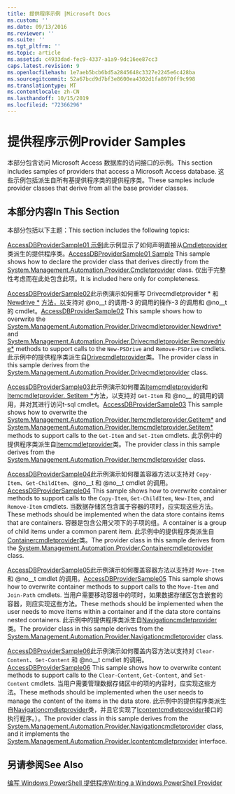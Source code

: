 ```yaml
---
title: 提供程序示例 |Microsoft Docs
ms.custom: ''
ms.date: 09/13/2016
ms.reviewer: ''
ms.suite: ''
ms.tgt_pltfrm: ''
ms.topic: article
ms.assetid: c4933dad-fec9-4337-a1a9-9dc16ee87cc3
caps.latest.revision: 9
ms.openlocfilehash: 1e7aeb5bcb6bd5a2845648c3327e2245e6c428ba
ms.sourcegitcommit: 52a67bcd9d7bf3e8600ea4302d1fa8970ff9c998
ms.translationtype: MT
ms.contentlocale: zh-CN
ms.lasthandoff: 10/15/2019
ms.locfileid: "72366296"
---
```

# <a name="provider-samples"></a><span data-ttu-id="2b804-102">提供程序示例</span><span class="sxs-lookup"><span data-stu-id="2b804-102">Provider Samples</span></span>

<span data-ttu-id="2b804-103">本部分包含访问 Microsoft Access 数据库的访问接口的示例。</span><span class="sxs-lookup"><span data-stu-id="2b804-103">This section includes samples of providers that access a Microsoft Access database.</span></span> <span data-ttu-id="2b804-104">这些示例包括派生自所有基提供程序类的提供程序类。</span><span class="sxs-lookup"><span data-stu-id="2b804-104">These samples include provider classes that derive from all the base provider classes.</span></span>

## <a name="in-this-section"></a><span data-ttu-id="2b804-105">本部分内容</span><span class="sxs-lookup"><span data-stu-id="2b804-105">In This Section</span></span>

<span data-ttu-id="2b804-106">本部分包括以下主题：</span><span class="sxs-lookup"><span data-stu-id="2b804-106">This section includes the following topics:</span></span>

<span data-ttu-id="2b804-107">[AccessDBProviderSample01 示例](./accessdbprovidersample01.md)此示例显示了如何声明直接从[Cmdletprovider](/dotnet/api/System.Management.Automation.Provider.CmdletProvider)类派生的提供程序类。</span><span class="sxs-lookup"><span data-stu-id="2b804-107">[AccessDBProviderSample01 Sample](./accessdbprovidersample01.md) This sample shows how to declare the provider class that derives directly from the [System.Management.Automation.Provider.Cmdletprovider](/dotnet/api/System.Management.Automation.Provider.CmdletProvider) class.</span></span> <span data-ttu-id="2b804-108">仅出于完整性考虑而在此处包含此项。</span><span class="sxs-lookup"><span data-stu-id="2b804-108">It is included here only for completeness.</span></span>

<span data-ttu-id="2b804-109">[AccessDBProviderSample02](./accessdbprovidersample02.md)此示例演示如何重写 Drivecmdletprovider \* 和[Newdrive \*](/dotnet/api/System.Management.Automation.Provider.DriveCmdletProvider.NewDrive) [方法，以](/dotnet/api/System.Management.Automation.Provider.DriveCmdletProvider.RemoveDrive)支持对 @no__t 的调用-3 的调用的操作-3 的调用和 @no__t 的 cmdlet。</span><span class="sxs-lookup"><span data-stu-id="2b804-109">[AccessDBProviderSample02](./accessdbprovidersample02.md) This sample shows how to overwrite the [System.Management.Automation.Provider.Drivecmdletprovider.Newdrive\*](/dotnet/api/System.Management.Automation.Provider.DriveCmdletProvider.NewDrive) and [System.Management.Automation.Provider.Drivecmdletprovider.Removedrive\*](/dotnet/api/System.Management.Automation.Provider.DriveCmdletProvider.RemoveDrive) methods to support calls to the `New-PSDrive` and `Remove-PSDrive` cmdlets.</span></span> <span data-ttu-id="2b804-110">此示例中的提供程序类派生自[Drivecmdletprovider](/dotnet/api/System.Management.Automation.Provider.DriveCmdletProvider)类。</span><span class="sxs-lookup"><span data-stu-id="2b804-110">The provider class in this sample derives from the [System.Management.Automation.Provider.Drivecmdletprovider](/dotnet/api/System.Management.Automation.Provider.DriveCmdletProvider) class.</span></span>

<span data-ttu-id="2b804-111">[AccessDBProviderSample03](./accessdbprovidersample03.md)此示例演示如何覆盖[Itemcmdletprovider](/dotnet/api/System.Management.Automation.Provider.ItemCmdletProvider.GetItem)和[Itemcmdletprovider. Setitem \*](/dotnet/api/System.Management.Automation.Provider.ItemCmdletProvider.SetItem)方法，以支持对 `Get-Item` 和 @no__ 的调用的调用，并对其进行访问t-sql cmdlet。</span><span class="sxs-lookup"><span data-stu-id="2b804-111">[AccessDBProviderSample03](./accessdbprovidersample03.md) This sample shows how to overwrite the [System.Management.Automation.Provider.Itemcmdletprovider.Getitem\*](/dotnet/api/System.Management.Automation.Provider.ItemCmdletProvider.GetItem) and [System.Management.Automation.Provider.Itemcmdletprovider.Setitem\*](/dotnet/api/System.Management.Automation.Provider.ItemCmdletProvider.SetItem) methods to support calls to the `Get-Item` and `Set-Item` cmdlets.</span></span> <span data-ttu-id="2b804-112">此示例中的提供程序类派生自[Itemcmdletprovider](/dotnet/api/System.Management.Automation.Provider.ItemCmdletProvider)类。</span><span class="sxs-lookup"><span data-stu-id="2b804-112">The provider class in this sample derives from the [System.Management.Automation.Provider.Itemcmdletprovider](/dotnet/api/System.Management.Automation.Provider.ItemCmdletProvider) class.</span></span>

<span data-ttu-id="2b804-113">[AccessDBProviderSample04](./accessdbprovidersample04.md)此示例演示如何覆盖容器方法以支持对 `Copy-Item`、`Get-ChildItem`、@no__t 和 @no__t cmdlet 的调用。</span><span class="sxs-lookup"><span data-stu-id="2b804-113">[AccessDBProviderSample04](./accessdbprovidersample04.md) This sample shows how to overwrite container methods to support calls to the `Copy-Item`, `Get-ChildItem`, `New-Item`, and `Remove-Item` cmdlets.</span></span> <span data-ttu-id="2b804-114">当数据存储区包含属于容器的项时，应实现这些方法。</span><span class="sxs-lookup"><span data-stu-id="2b804-114">These methods should be implemented when the data store contains items that are containers.</span></span> <span data-ttu-id="2b804-115">容器是包含公用父项下的子项的组。</span><span class="sxs-lookup"><span data-stu-id="2b804-115">A container is a group of child items under a common parent item.</span></span> <span data-ttu-id="2b804-116">此示例中的提供程序类派生自[Containercmdletprovider](/dotnet/api/System.Management.Automation.Provider.ContainerCmdletProvider)类。</span><span class="sxs-lookup"><span data-stu-id="2b804-116">The provider class in this sample derives from the [System.Management.Automation.Provider.Containercmdletprovider](/dotnet/api/System.Management.Automation.Provider.ContainerCmdletProvider) class.</span></span>

<span data-ttu-id="2b804-117">[AccessDBProviderSample05](./accessdbprovidersample05.md)此示例演示如何覆盖容器方法以支持对 `Move-Item` 和 @no__t cmdlet 的调用。</span><span class="sxs-lookup"><span data-stu-id="2b804-117">[AccessDBProviderSample05](./accessdbprovidersample05.md) This sample shows how to overwrite container methods to support calls to the `Move-Item` and `Join-Path` cmdlets.</span></span> <span data-ttu-id="2b804-118">当用户需要移动容器中的项时，如果数据存储区包含嵌套的容器，则应实现这些方法。</span><span class="sxs-lookup"><span data-stu-id="2b804-118">These methods should be implemented when the user needs to move items within a container and if the data store contains nested containers.</span></span> <span data-ttu-id="2b804-119">此示例中的提供程序类派生自[Navigationcmdletprovider](/dotnet/api/System.Management.Automation.Provider.NavigationCmdletProvider)类。</span><span class="sxs-lookup"><span data-stu-id="2b804-119">The provider class in this sample derives from the [System.Management.Automation.Provider.Navigationcmdletprovider](/dotnet/api/System.Management.Automation.Provider.NavigationCmdletProvider) class.</span></span>

<span data-ttu-id="2b804-120">[AccessDBProviderSample06](./accessdbprovidersample06.md)此示例演示如何覆盖内容方法以支持对 `Clear-Content`、`Get-Content` 和 @no__t cmdlet 的调用。</span><span class="sxs-lookup"><span data-stu-id="2b804-120">[AccessDBProviderSample06](./accessdbprovidersample06.md) This sample shows how to overwrite content methods to support calls to the `Clear-Content`, `Get-Content`, and `Set-Content` cmdlets.</span></span> <span data-ttu-id="2b804-121">当用户需要管理数据存储区中的项的内容时，应实现这些方法。</span><span class="sxs-lookup"><span data-stu-id="2b804-121">These methods should be implemented when the user needs to manage the content of the items in the data store.</span></span> <span data-ttu-id="2b804-122">此示例中的提供程序类派生自[Navigationcmdletprovider](/dotnet/api/System.Management.Automation.Provider.NavigationCmdletProvider)类，并且它实现了[Icontentcmdletprovider](/dotnet/api/System.Management.Automation.Provider.IContentCmdletProvider)接口的执行程序。）。</span><span class="sxs-lookup"><span data-stu-id="2b804-122">The provider class in this sample derives from the [System.Management.Automation.Provider.Navigationcmdletprovider](/dotnet/api/System.Management.Automation.Provider.NavigationCmdletProvider) class, and it implements the [System.Management.Automation.Provider.Icontentcmdletprovider](/dotnet/api/System.Management.Automation.Provider.IContentCmdletProvider) interface.</span></span>

## <a name="see-also"></a><span data-ttu-id="2b804-123">另请参阅</span><span class="sxs-lookup"><span data-stu-id="2b804-123">See Also</span></span>

[<span data-ttu-id="2b804-124">编写 Windows PowerShell 提供程序</span><span class="sxs-lookup"><span data-stu-id="2b804-124">Writing a Windows PowerShell Provider</span></span>](./writing-a-windows-powershell-provider.md)
